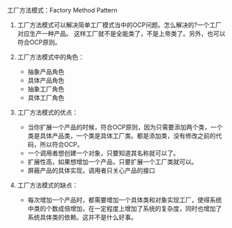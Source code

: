 工厂方法模式：Factory Method Pattern

1. 工厂方法模式可以解决简单工厂模式当中的OCP问题。怎么解决的?一个工厂对应生产一种产品。
   这样工厂就不是全能类了，不是上帝类了。另外，也可以符合OCP原则。

2. 工厂方法模式中的角色：
   - 抽象产品角色
   - 具体产品角色
   - 抽象工厂角色
   - 具体工厂角色

3. 工厂方法模式的优点：
   - 当你扩展一个产品的时候，符合OCP原则，因为只需要添加两个类，一个类是具体产品类，一个类是具体工厂类。都是添加类，没有修改之前的代码，所以符合OCP。
   - 一个调用者想创建一个对象，只要知道其名称就可以了。
   - 扩展性高，如果想增加一个产品，只要扩展一个工厂类就可以。
   - 屏蔽产品的具体实现，调用者只关心产品的接口

4. 工厂方法模式的缺点：
   - 每次增加一个产品时，都需要增加一个具体类和对象实现工厂，使得系统中类的个数成倍增加，在一定程度上增加了系统的复杂度，同时也增加了系统具体类的依赖。这并不是什么好事。
